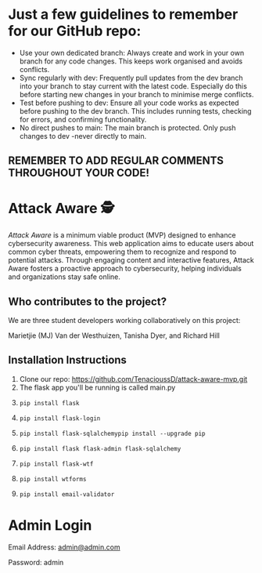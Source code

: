 # Just a few guidelines to remember for our GitHub repo:

- Use your own dedicated branch: Always create and work in your own branch for any code changes. This keeps work organised and avoids conflicts.
- Sync regularly with dev: Frequently pull updates from the dev branch into your branch to stay current with the latest code. Especially do this before starting new changes in your branch to minimise merge conflicts.
- Test before pushing to dev: Ensure all your code works as expected before pushing to the dev branch. This includes running tests, checking for errors, and confirming functionality.
- No direct pushes to main: The main branch is protected. Only push changes to dev -never directly to main.


## REMEMBER TO ADD REGULAR COMMENTS THROUGHOUT YOUR CODE! 
 
# Attack Aware :detective:

*Attack Aware* is a minimum viable product (MVP) designed to enhance cybersecurity awareness. This web application aims to educate users about common cyber threats, empowering them to recognize and respond to potential attacks. Through engaging content and interactive features, Attack Aware fosters a proactive approach to cybersecurity, helping individuals and organizations stay safe online.

## Who contributes to the project?

We are three student developers working collaboratively on this project:

Marietjie (MJ) Van der Westhuizen,
Tanisha Dyer, and
Richard Hill



## Installation Instructions


1. Clone our repo: https://github.com/TenacioussD/attack-aware-mvp.git
2. The flask app you'll be running is called main.py
3.     pip install flask
4.     pip install flask-login
5.     pip install flask-sqlalchemypip install --upgrade pip
6.     pip install flask flask-admin flask-sqlalchemy
7.     pip install flask-wtf
8.     pip install wtforms
9.     pip install email-validator



# Admin Login
Email Address: admin@admin.com

Password: admin



